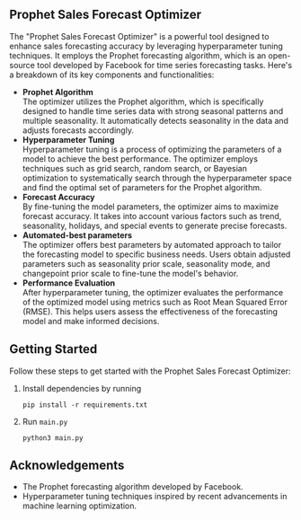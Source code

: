 ## Prophet Sales Forecast Optimizer

The "Prophet Sales Forecast Optimizer" is a powerful tool designed to enhance sales forecasting accuracy by leveraging hyperparameter tuning techniques. It employs the Prophet forecasting algorithm, which is an open-source tool developed by Facebook for time series forecasting tasks.
Here's a breakdown of its key components and functionalities:

* <b>Prophet Algorithm</b><br>
   The optimizer utilizes the Prophet algorithm, which is specifically designed to handle time series data with strong seasonal patterns and multiple seasonality. It automatically detects seasonality in the data and adjusts forecasts accordingly.
* <b>Hyperparameter Tuning</b><br>
   Hyperparameter tuning is a process of optimizing the parameters of a model to achieve the best performance. The optimizer employs techniques such as grid search, random search, or Bayesian optimization to systematically search through the hyperparameter space and find the optimal set of parameters for the Prophet algorithm.
* <b>Forecast Accuracy</b><br>
   By fine-tuning the model parameters, the optimizer aims to maximize forecast accuracy. It takes into account various factors such as trend, seasonality, holidays, and special events to generate precise forecasts.
* <b>Automated-best parameters</b><br>
   The optimizer offers best parameters by automated approach to tailor the forecasting model to specific business needs. Users obtain adjusted parameters such as seasonality prior scale, seasonality mode, and changepoint prior scale to fine-tune the model's behavior.
* <b>Performance Evaluation</b><br>
   After hyperparameter tuning, the optimizer evaluates the performance of the optimized model using metrics such as Root Mean Squared Error (RMSE). This helps users assess the effectiveness of the forecasting model and make informed decisions.

## Getting Started

Follow these steps to get started with the Prophet Sales Forecast Optimizer:

1. Install dependencies by running
   
   ```
   pip install -r requirements.txt
   ```
2. Run `main.py`

   ```
   python3 main.py
   ```

## Acknowledgements

* The Prophet forecasting algorithm developed by Facebook.
* Hyperparameter tuning techniques inspired by recent advancements in machine learning optimization.
